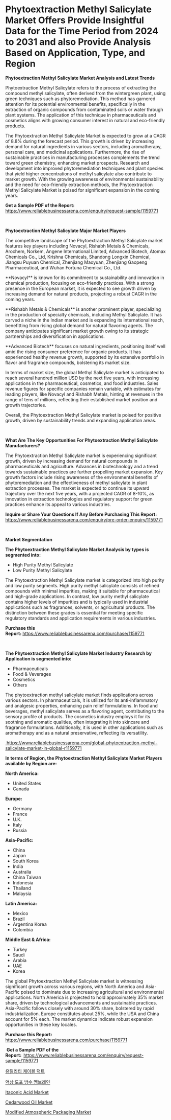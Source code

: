 <p><h1>Phytoextraction Methyl Salicylate Market Offers Provide Insightful Data for the Time Period from 2024 to 2031 and also Provide Analysis Based on Application, Type, and Region</h1></p><p><strong>Phytoextraction Methyl Salicylate Market Analysis and Latest Trends</strong></p>
<p><p>Phytoextraction Methyl Salicylate refers to the process of extracting the compound methyl salicylate, often derived from the wintergreen plant, using green techniques such as phytoremediation. This method has garnered attention for its potential environmental benefits, specifically in the extraction of organic compounds from contaminated soils or water through plant systems. The application of this technique in pharmaceuticals and cosmetics aligns with growing consumer interest in natural and eco-friendly products.</p><p>The Phytoextraction Methyl Salicylate Market is expected to grow at a CAGR of 8.8% during the forecast period. This growth is driven by increasing demand for natural ingredients in various sectors, including aromatherapy, personal care, and medicinal applications. Furthermore, the rise of sustainable practices in manufacturing processes complements the trend toward green chemistry, enhancing market prospects. Research and development into improved phytoremediation techniques and plant species that yield higher concentrations of methyl salicylate also contribute to market growth. With the growing awareness of environmental sustainability and the need for eco-friendly extraction methods, the Phytoextraction Methyl Salicylate Market is poised for significant expansion in the coming years.</p></p>
<p><strong>Get a Sample PDF of the Report:&nbsp;</strong> <a href="https://www.reliablebusinessarena.com/enquiry/request-sample/1159771">https://www.reliablebusinessarena.com/enquiry/request-sample/1159771</a></p>
<p>&nbsp;</p>
<p><strong>Phytoextraction Methyl Salicylate Major Market Players</strong></p>
<p><p>The competitive landscape of the Phytoextraction Methyl Salicylate market features key players including Novacyl, Rishabh Metals & Chemicals, Arochem, Norkem, Angene International Limited, Advanced Biotech, Atomax Chemicals Co., Ltd, Krishna Chemicals, Shandong Longxin Chemical, Jiangsu Puyuan Chemical, Zhenjiang Maoyuan, Zhenjiang Gaopeng Pharmaceutical, and Wuhan Fortuna Chemical Co., Ltd. </p><p>**Novacyl** is known for its commitment to sustainability and innovation in chemical production, focusing on eco-friendly practices. With a strong presence in the European market, it is expected to see growth driven by increasing demand for natural products, projecting a robust CAGR in the coming years.</p><p>**Rishabh Metals & Chemicals** is another prominent player, specializing in the production of specialty chemicals, including Methyl Salicylate. It has carved a niche in the Indian market and is expanding its international reach, benefitting from rising global demand for natural flavoring agents. The company anticipates significant market growth owing to its strategic partnerships and diversification in applications.</p><p>**Advanced Biotech** focuses on natural ingredients, positioning itself well amid the rising consumer preference for organic products. It has experienced healthy revenue growth, supported by its extensive portfolio in flavor and fragrance compounds, bolstering its market size.</p><p>In terms of market size, the global Methyl Salicylate market is anticipated to reach several hundred million USD by the next five years, with increasing applications in the pharmaceutical, cosmetics, and food industries. Sales revenue figures for specific companies remain variable, with estimates for leading players, like Novacyl and Rishabh Metals, hinting at revenues in the range of tens of millions, reflecting their established market position and growth trajectories. </p><p>Overall, the Phytoextraction Methyl Salicylate market is poised for positive growth, driven by sustainability trends and expanding application areas.</p></p>
<p>&nbsp;</p>
<p><strong>What Are The Key Opportunities For Phytoextraction Methyl Salicylate Manufacturers?</strong></p>
<p><p>The Phytoextraction Methyl Salicylate market is experiencing significant growth, driven by increasing demand for natural compounds in pharmaceuticals and agriculture. Advances in biotechnology and a trend towards sustainable practices are further propelling market expansion. Key growth factors include rising awareness of the environmental benefits of phytoremediation and the effectiveness of methyl salicylate in plant extraction processes. The market is expected to continue its upward trajectory over the next five years, with a projected CAGR of 8-10%, as innovation in extraction technologies and regulatory support for green practices enhance its appeal to various industries.</p></p>
<p><strong>Inquire or Share Your Questions If Any Before Purchasing This Report:</strong> <a href="https://www.reliablebusinessarena.com/enquiry/pre-order-enquiry/1159771">https://www.reliablebusinessarena.com/enquiry/pre-order-enquiry/1159771</a></p>
<p>&nbsp;</p>
<p><strong>Market Segmentation</strong></p>
<p><strong>The Phytoextraction Methyl Salicylate Market Analysis by types is segmented into:</strong></p>
<p><ul><li>High Purity Methyl Salicylate</li><li>Low Purity Methyl Salicylate</li></ul></p>
<p><p>The Phytoextraction Methyl Salicylate market is categorized into high purity and low purity segments. High purity methyl salicylate consists of refined compounds with minimal impurities, making it suitable for pharmaceutical and high-grade applications. In contrast, low purity methyl salicylate contains higher levels of impurities and is typically used in industrial applications such as fragrances, solvents, or agricultural products. The distinction between these grades is essential for meeting specific regulatory standards and application requirements in various industries.</p></p>
<p><strong>Purchase this Report:&nbsp;</strong><a href="https://www.reliablebusinessarena.com/purchase/1159771">https://www.reliablebusinessarena.com/purchase/1159771</a></p>
<p>&nbsp;</p>
<p><strong>The Phytoextraction Methyl Salicylate Market Industry Research by Application is segmented into:</strong></p>
<p><ul><li>Pharmaceuticals</li><li>Food & Veverages</li><li>Cosmetics</li><li>Others</li></ul></p>
<p><p>The phytoextraction methyl salicylate market finds applications across various sectors. In pharmaceuticals, it is utilized for its anti-inflammatory and analgesic properties, enhancing pain relief formulations. In food and beverages, methyl salicylate serves as a flavoring agent, contributing to the sensory profile of products. The cosmetics industry employs it for its soothing and aromatic qualities, often integrating it into skincare and fragrance formulations. Additionally, it is used in other applications such as aromatherapy and as a natural preservative, reflecting its versatility.</p></p>
<p><a href="https://www.reliablebusinessarena.com/global-phytoextraction-methyl-salicylate-market-in-global-r1159771">&nbsp;https://www.reliablebusinessarena.com/global-phytoextraction-methyl-salicylate-market-in-global-r1159771</a></p>
<p><strong>In terms of Region, the Phytoextraction Methyl Salicylate Market Players available by Region are:</strong></p>
<p>
    <p> <strong> North America: </strong>
        <ul>
            <li>United States</li>
            <li>Canada</li>
        </ul>
        </p> 
    <p> <strong> Europe: </strong>
        <ul>
            <li>Germany</li>
            <li>France</li>
            <li>U.K.</li>
            <li>Italy</li>
            <li>Russia</li>
        </ul>
        </p> 
    <p> <strong> Asia-Pacific: </strong>
        <ul>
            <li>China</li>
            <li>Japan</li>
            <li>South Korea</li>
            <li>India</li>
            <li>Australia</li>
            <li>China Taiwan</li>
            <li>Indonesia</li>
            <li>Thailand</li>
            <li>Malaysia</li>
        </ul>
        </p> 
    <p> <strong> Latin America: </strong>
        <ul>
            <li>Mexico</li>
            <li>Brazil</li>
            <li>Argentina Korea</li>
            <li>Colombia</li>
        </ul>
        </p> 
    <p> <strong> Middle East & Africa: </strong>
        <ul>
            <li>Turkey</li>
            <li>Saudi</li>
            <li>Arabia</li>
            <li>UAE</li>
            <li>Korea</li>
        </ul>
    </p>
    </p>
<p><p>The global Phytoextraction Methyl Salicylate market is witnessing significant growth across various regions, with North America and Asia-Pacific poised to dominate due to increasing agricultural and environmental applications. North America is projected to hold approximately 35% market share, driven by technological advancements and sustainable practices. Asia-Pacific follows closely with around 30% share, bolstered by rapid industrialization. Europe constitutes about 25%, while the USA and China account for 5% each. The market dynamics indicate robust expansion opportunities in these key locales.</p></p>
<p><strong>Purchase this Report: </strong><a href="https://www.reliablebusinessarena.com/purchase/1159771">https://www.reliablebusinessarena.com/purchase/1159771</a></p>
<p>&nbsp;<strong>Get a Sample PDF of the Report:&nbsp;&nbsp;</strong><a href="https://www.reliablebusinessarena.com/enquiry/request-sample/1159771">https://www.reliablebusinessarena.com/enquiry/request-sample/1159771</a></p>
<p><strong></strong></p>
<p><p><a href="https://medium.com/@waynewhite33/%EA%B8%80%EB%A1%9C%EB%B2%8C-%EC%9C%A0%ED%8B%B8%EB%A6%AC%ED%8B%B0-%EC%BC%80%EC%9D%B4%EB%B8%94-%EB%8D%95%ED%8A%B8-%EC%8B%9C%EC%9E%A5-%ED%99%98%EA%B2%BD-%ED%83%90%EC%83%89-%ED%8A%B8%EB%A0%8C%EB%93%9C-%EC%98%88%EC%B8%A1-%EB%B0%8F-%EC%98%81%ED%96%A5-%EB%B6%84%EC%84%9D-2024-2031-176%ED%8E%98%EC%9D%B4%EC%A7%80%EC%97%90-%EA%B1%B8%EC%B3%90-%EB%8B%A4%EB%A3%B8-7e75a20544f5">유틸리티 케이블 덕트</a></p><p><a href="https://medium.com/@waynewhite33/liquid-applied-waterproofing-membrane-market-%EC%9D%98-%EA%B8%80%EB%A1%9C%EB%B2%8C-%EC%8B%9C%EC%9E%A5-%EA%B0%9C%EC%9A%94%EB%8A%94-%EC%A0%84-%EC%84%B8%EA%B3%84-%EB%B0%8F-%EC%A3%BC%EC%9A%94-%EC%8B%9C%EC%9E%A5%EC%9D%98-%EC%82%B0%EC%97%85%EC%97%90-%EC%98%81%ED%96%A5%EC%9D%84-%EB%AF%B8%EC%B9%98%EB%8A%94-%EC%A3%BC%EC%9A%94-%ED%8A%B8%EB%A0%8C%EB%93%9C%EC%97%90-%EB%8C%80%ED%95%9C-0175b14c10bc">액상 도포 방수 멤브레인</a></p><p><a href="https://www.linkedin.com/pulse/emerging-trends-itaconic-acid-market-global-outlook-future-l24ff?trackingId=ho7c%2FXNFQu67aF8HwDbn5A%3D%3D">Itaconic Acid Market</a></p><p><a href="https://issuu.com/reportprime-2/docs/cedarwood-oil-market-size-2030.pptx_6fd5c430d87f66">Cedarwood Oil Market</a></p><p><a href="https://www.linkedin.com/pulse/global-modified-atmospheric-packaging-industry-analysis-report-3yzsf?trackingId=A3OUpfGLSM6rRScGyA0nbg%3D%3D">Modified Atmospheric Packaging Market</a></p></p>
